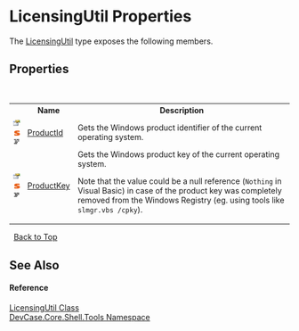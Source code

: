 # LicensingUtil Properties
 

The <a href="T_DevCase_Core_Shell_Tools_LicensingUtil">LicensingUtil</a> type exposes the following members.


## Properties
&nbsp;<table><tr><th></th><th>Name</th><th>Description</th></tr><tr><td>![Public property](media/pubproperty.gif "Public property")![Static member](media/static.gif "Static member")![Code example](media/CodeExample.png "Code example")</td><td><a href="P_DevCase_Core_Shell_Tools_LicensingUtil_ProductId">ProductId</a></td><td>
Gets the Windows product identifier of the current operating system.</td></tr><tr><td>![Public property](media/pubproperty.gif "Public property")![Static member](media/static.gif "Static member")![Code example](media/CodeExample.png "Code example")</td><td><a href="P_DevCase_Core_Shell_Tools_LicensingUtil_ProductKey">ProductKey</a></td><td>
Gets the Windows product key of the current operating system. 

 Note that the value could be a null reference (`Nothing` in Visual Basic) in case of the product key was completely removed from the Windows Registry (eg. using tools like `slmgr.vbs /cpky`).</td></tr></table>&nbsp;
<a href="#licensingutil-properties">Back to Top</a>

## See Also


#### Reference
<a href="T_DevCase_Core_Shell_Tools_LicensingUtil">LicensingUtil Class</a><br /><a href="N_DevCase_Core_Shell_Tools">DevCase.Core.Shell.Tools Namespace</a><br />
